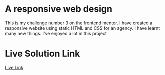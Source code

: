 # A responsive web design
This is my challenge number 3 on the frontend mentor. I have created a responsive website using static HTML and CSS for an agency.
I have learnt many new things. I've enjoyed a lot in this project

# Live Solution Link
[Live Link](https://sunnyside-graphics.netlify.app/)
